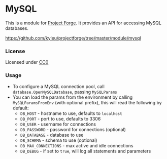 # MySQL

This is a module for [Project Forge](https://projectforge.dev). It provides an API for accessing MySQL databases.

https://github.com/kyleu/projectforge/tree/master/module/mysql

### License

Licensed under [CC0](https://creativecommons.org/publicdomain/zero/1.0)

### Usage

- To configure a MySQL connection pool, call `database.OpenMySQLDatabase`, passing `MySQLParams`
- You can load the params from the environment by calling `MySQLParamsFromEnv` (with optional prefix), this will read the following by default:
  - `DB_HOST` - hostname to use, defaults to `localhost`
  - `DB_PORT` - port to use, defaults to 3306
  - `DB_USER` - username for connections
  - `DB_PASSWORD` - password for connections (optional)
  - `DB_DATABASE` - database to use
  - `DB_SCHEMA` - schema to use (optional)
  - `DB_MAX_CONNECTIONS` - max active and idle connections
  - `DB_DEBUG` - if set to `true`, will log all statements and parameters
